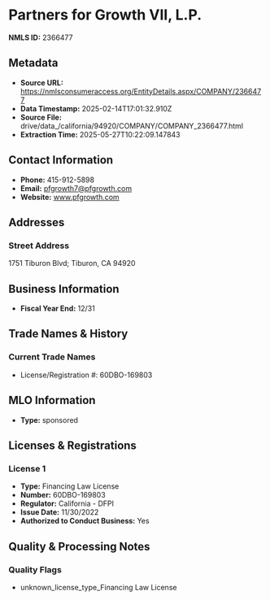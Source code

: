 # Partners for Growth VII, L.P.

**NMLS ID:** 2366477

## Metadata
- **Source URL:** https://nmlsconsumeraccess.org/EntityDetails.aspx/COMPANY/2366477
- **Data Timestamp:** 2025-02-14T17:01:32.910Z
- **Source File:** drive/data_/california/94920/COMPANY/COMPANY_2366477.html
- **Extraction Time:** 2025-05-27T10:22:09.147843

## Contact Information
- **Phone:** 415-912-5898
- **Email:** pfgrowth7@pfgrowth.com
- **Website:** www.pfgrowth.com

## Addresses
### Street Address
1751 Tiburon Blvd; Tiburon, CA 94920

## Business Information
- **Fiscal Year End:** 12/31

## Trade Names & History
### Current Trade Names
- License/Registration #: 60DBO-169803

## MLO Information
- **Type:** sponsored

## Licenses & Registrations

### License 1
- **Type:** Financing Law License
- **Number:** 60DBO-169803
- **Regulator:** California - DFPI
- **Issue Date:** 11/30/2022
- **Authorized to Conduct Business:** Yes

## Quality & Processing Notes
### Quality Flags
- unknown_license_type_Financing Law License
